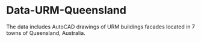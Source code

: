 # Data-URM-Queensland
The data includes AutoCAD drawings of URM buildings facades located in 7 towns of Queensland, Australia.  
